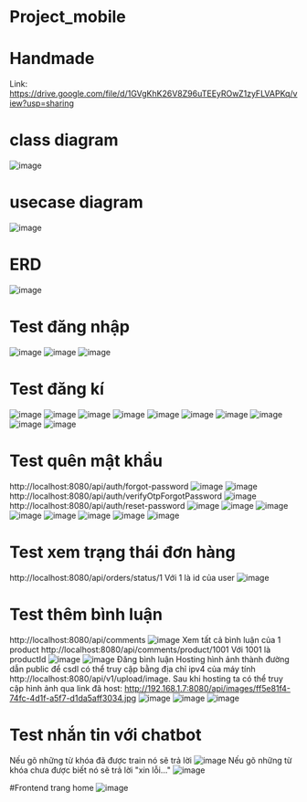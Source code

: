 # Project_mobile
# Handmade
Link: https://drive.google.com/file/d/1GVgKhK26V8Z96uTEEyROwZ1zyFLVAPKq/view?usp=sharing 
# class diagram
![image](https://github.com/user-attachments/assets/6778c6ab-4d4d-4608-99e1-3e7e112b815f)

# usecase diagram
![image](https://github.com/user-attachments/assets/e562f32b-6892-4488-9a0c-06631d8a681f)


# ERD
![image](https://github.com/user-attachments/assets/23a250bc-ab81-46d0-999e-accf25a1aabe)

# Test đăng nhập
![image](https://github.com/user-attachments/assets/99c16214-d104-4da1-bdcb-cbb57f264f37)
![image](https://github.com/user-attachments/assets/822779fc-59a3-434b-8a8e-06805b018e6a)
![image](https://github.com/user-attachments/assets/282ab031-d296-4ed8-87db-ae19ee512bdf)

# Test đăng kí 
![image](https://github.com/user-attachments/assets/9cef1dd0-d4e1-4846-9946-8f2e7f881f9c)
![image](https://github.com/user-attachments/assets/025fcd18-8623-4746-bb65-2861dffd2ab4)
![image](https://github.com/user-attachments/assets/290ae64f-367c-4c16-be3c-4e125dda940e)
![image](https://github.com/user-attachments/assets/92eab083-e063-4da4-ac6c-82984aae83b7)
![image](https://github.com/user-attachments/assets/025a2466-f041-41a2-8397-59fd52440084)
![image](https://github.com/user-attachments/assets/fe350fa6-c58d-4009-a51e-a56172614fc8)
![image](https://github.com/user-attachments/assets/3f11e19b-7d0a-4e23-96b9-6dda4316e668)
![image](https://github.com/user-attachments/assets/0507dbea-c800-4be6-b0ff-9e97e80e22b9)
![image](https://github.com/user-attachments/assets/24618fc0-e15b-4b53-90b3-6548b937f2f6)
![image](https://github.com/user-attachments/assets/dd31a379-63eb-44e1-8d57-776fd3060821)

# Test quên mật khẩu
http://localhost:8080/api/auth/forgot-password
![image](https://github.com/user-attachments/assets/618bb238-33d0-4cd5-9af2-a01ac0c6f8b6)
![image](https://github.com/user-attachments/assets/60a47651-6fe5-4606-831e-b2d9f09ec1e9)
http://localhost:8080/api/auth/verifyOtpForgotPassword
![image](https://github.com/user-attachments/assets/daedd8b8-35ca-4caa-9a5e-f87dc74dfe46)
http://localhost:8080/api/auth/reset-password
![image](https://github.com/user-attachments/assets/ae27f811-7a74-4bec-b8a8-2ad012909c03)
![image](https://github.com/user-attachments/assets/4a48f938-ecca-418e-bf63-fd29974c1c70)
![image](https://github.com/user-attachments/assets/97b7313e-1e5c-48a8-bdb0-d758be4f5990)
![image](https://github.com/user-attachments/assets/8cafe4de-d65e-40e8-ab4e-4663afc77104)
![image](https://github.com/user-attachments/assets/6e824ed6-812a-491a-9120-a2e50b66ae79)
![image](https://github.com/user-attachments/assets/ba9018e8-863c-43ee-943b-c2b134a7f0ce)
![image](https://github.com/user-attachments/assets/8b2391cc-2fa6-4a74-9b66-4a5915e6c80b)
![image](https://github.com/user-attachments/assets/bcca94f0-02b2-4b44-8289-bb49efebc822)


# Test xem trạng thái đơn hàng
http://localhost:8080/api/orders/status/1 
Với 1 là id của user
![image](https://github.com/user-attachments/assets/c17ce919-1424-4f5d-8c50-6d1369c47998)

# Test thêm bình luận
http://localhost:8080/api/comments
![image](https://github.com/user-attachments/assets/c228e7d9-3eaa-4802-8210-da8fd66ffe8a)
Xem tất cả bình luận của 1 product
http://localhost:8080/api/comments/product/1001 Với 1001 là productId
![image](https://github.com/user-attachments/assets/01a863d2-1be9-4b15-b3b5-21b52b4209c7)
![image](https://github.com/user-attachments/assets/44f8c270-c970-42c5-a0b4-ea3d0316964d)
Đăng bình luận
Hosting hình ảnh thành đường dẫn public để csdl có thể truy cập bằng địa chỉ ipv4 của máy tính
http://localhost:8080/api/v1/upload/image. Sau khi hosting ta có thể truy cập hình ảnh qua link đã host: http://192.168.1.7:8080/api/images/ff5e81f4-74fc-4d1f-a5f7-d1da5aff3034.jpg
![image](https://github.com/user-attachments/assets/66ebcca6-f060-4435-9560-edb992853e85)
![image](https://github.com/user-attachments/assets/2e0665c9-a2ab-4558-86f7-49017f864b99)
![image](https://github.com/user-attachments/assets/84fc4214-e527-4629-b506-e0c369aa9e1f)

# Test nhắn tin với chatbot
Nếu gõ những từ khóa đã được train nó sẽ trả lời
![image](https://github.com/user-attachments/assets/917c8c9a-8f58-4c31-b023-ed15c8fcceed)
Nếu gõ những từ khóa chưa được biết nó sẽ trả lời "xin lỗi..."
![image](https://github.com/user-attachments/assets/8af698cf-c85d-4457-9a98-986c35c5a6a8)



#Frontend trang home
![image](https://github.com/user-attachments/assets/6f61a17a-5f87-4e18-974b-5cc441778b6b)















